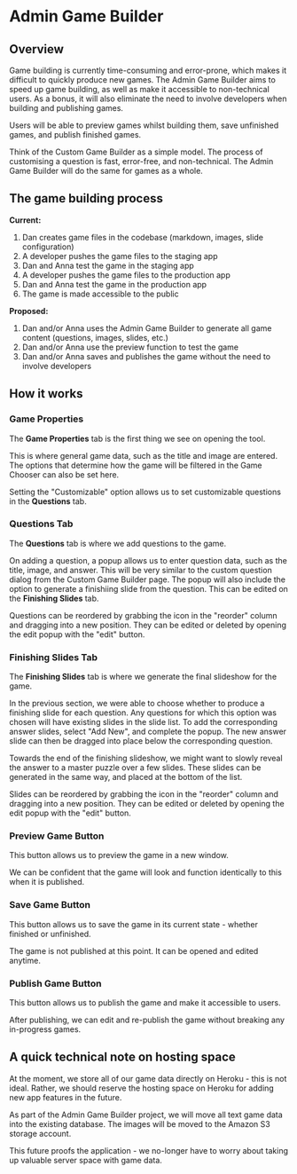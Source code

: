 # Admin Game Builder

## Overview

Game building is currently time-consuming and error-prone, which makes it difficult to quickly produce new games. The Admin Game Builder aims to speed up game building, as well as make it accessible to non-technical users. As a bonus, it will also eliminate the need to involve developers when building and publishing games.

Users will be able to preview games whilst building them, save unfinished games, and publish finished games.

Think of the Custom Game Builder as a simple model. The process of customising a question is fast, error-free, and non-technical. The Admin Game Builder will do the same for games as a whole.

## The game building process

**Current:**

1. Dan creates game files in the codebase (markdown, images, slide configuration)
2. A developer pushes the game files to the staging app
3. Dan and Anna test the game in the staging app
4. A developer pushes the game files to the production app
5. Dan and Anna test the game in the production app
6. The game is made accessible to the public

**Proposed:**

1. Dan and/or Anna uses the Admin Game Builder to generate all game content (questions, images, slides, etc.)
2. Dan and/or Anna use the preview function to test the game
3. Dan and/or Anna saves and publishes the game without the need to involve developers

## How it works

### Game Properties

The **Game Properties** tab is the first thing we see on opening the tool.

This is where general game data, such as the title and image are entered. The options that determine how the game will be filtered in the Game Chooser can also be set here.

Setting the "Customizable" option allows us to set customizable questions in the **Questions** tab.

### Questions Tab

The **Questions** tab is where we add questions to the game.

On adding a question, a popup allows us to enter question data, such as the title, image, and answer. This will be very similar to the custom question dialog from the Custom Game Builder page. The popup will also include the option to generate a finishiing slide from the question. This can be edited on the **Finishing Slides** tab.

Questions can be reordered by grabbing the icon in the "reorder" column and dragging into a new position. They can be edited or deleted by opening the edit popup with the "edit" button.

### Finishing Slides Tab

The **Finishing Slides** tab is where we generate the final slideshow for the game.

In the previous section, we were able to choose whether to produce a finishing slide for each question. Any questions for which this option was chosen will have existing slides in the slide list. To add the corresponding answer slides, select "Add New", and complete the popup. The new answer slide can then be dragged into place below the corresponding question.

Towards the end of the finishing slideshow, we might want to slowly reveal the answer to a master puzzle over a few slides. These slides can be generated in the same way, and placed at the bottom of the list.

Slides can be reordered by grabbing the icon in the "reorder" column and dragging into a new position. They can be edited or deleted by opening the edit popup with the "edit" button.

### Preview Game Button

This button allows us to preview the game in a new window. 

We can be confident that the game will look and function identically to this when it is published.

### Save Game Button

This button allows us to save the game in its current state - whether finished or unfinished.

The game is not published at this point. It can be opened and edited anytime.

### Publish Game Button

This button allows us to publish the game and make it accessible to users.

After publishing, we can edit and re-publish the game without breaking any in-progress games.

## A quick technical note on hosting space

At the moment, we store all of our game data directly on Heroku - this is not ideal. Rather, we should reserve the hosting space on Heroku for adding new app features in the future.

As part of the Admin Game Builder project, we will move all text game data into the existing database. The images will be moved to the Amazon S3 storage account.

This future proofs the application - we no-longer have to worry about taking up valuable server space with game data.